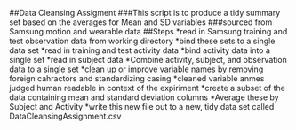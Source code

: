 ##Data Cleansing Assigment
###This script is to produce a tidy summary set based on the averages for Mean and SD variables
###sourced from Samsung motion and wearable data
##Steps
  *read in Samsung training and test observation data from working directory
  *bind these sets to a single data set
  *read in training and test activity data
  *bind activity data into a single set
  *read in subject data
  *Combine activity, subject, and observation data to a single set
  *clean up or improve variable names by removing foreign cahractors and standardizing casing
  *cleaned variable anmes judged human readable in context of the expiriment
  *create a subset of the data containing mean and standard deviation columns
  *Average these by Subject and Activity
  *write this new file out to a new, tidy data set called DataCleansingAssignment.csv